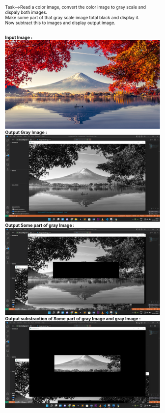 Task-->Read a color image, convert the color image to gray scale and dispaly both images. <br />
Make some part of that gray scale image total black and display it. <br /> 
Now subtract this to images and display output image. <br />
<br />

**Input Image :**
![](img.jpg)
<br />
**Output Gray Image :**
![](gray.png)
<br />
**Output Some part of gray Image :**
![](some_black.png)
<br />
**Output substraction of Some part of gray Image and gray Image  :**
![](sub.png)
